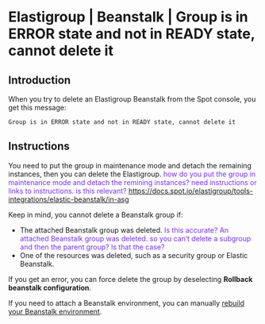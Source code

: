 <meta name="robots" content="noindex">

# Elastigroup | Beanstalk | Group is in ERROR state and not in READY state, cannot delete it

## Introduction

When you try to delete an Elastigroup Beanstalk from the Spot console, you get this message:

`Group is in ERROR state and not in READY state, cannot delete it`

## Instructions

You need to put the group in maintenance mode and detach the remaining instances, then you can delete the Elastigroup. <font color="#7632FE">how do you put the group in maintenance mode and detach the remining instances? need instructions or links to instructions. is this relevant? https://docs.spot.io/elastigroup/tools-integrations/elastic-beanstalk/in-asg</font>

Keep in mind, you cannot delete a Beanstalk group if:

- The attached Beanstalk group was deleted. <font color="#7632FE">Is this accurate? An attached Beanstalk group was deleted. so you can’t delete a subgroup and then the parent group? Is that the case?</font>
- One of the resources was deleted, such as a security group or Elastic Beanstalk.

If you get an error, you can force delete the group by deselecting **Rollback beanstalk configuration**.

If you need to attach a Beanstalk environment, you can manually [rebuild your Beanstalk environment](https://docs.aws.amazon.com/elasticbeanstalk/latest/dg/environment-management-rebuild.html).
